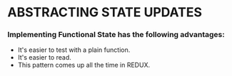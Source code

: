 # ABSTRACTING STATE UPDATES

### Implementing Functional State has the following advantages:

- It's easier to test with a plain function.
- It's easier to read.
- This pattern comes up all the time in REDUX. 
